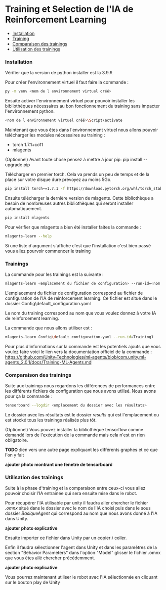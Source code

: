 # Training et Selection de l'IA de Reinforcement Learning

- [Installation](#installation)
- [Training](#training)
- [Comparaison des trainings](#comparaison-des-trainings)
- [Utilisation des trainings](#utilisation-des-trainings)

### Installation

Vérifier que la version de python installer est la 3.9.9.

Pour créer l'environnement virtuel il faut faire la commande :
```sh 
py -m venv <nom de l environnement virtuel créé>
```

Ensuite activer l'environnement virtuel pour pouvoir installer les bibliothèques nécessaires au bon fonctionnement du training sans impacter l'environnement python.
```sh 
<nom de l environnement virtuel créé>\Script\activate
```

Maintenant que vous êtes dans l'environnement virtuel nous allons pouvoir télécharger les modules nécessaires au training :

- torch 1.7.1+co11
- mlagents 

(Optionnel) Avant toute chose pensez à mettre à jour pip:
pip install --upgrade pip

Télécharger en premier torch. Cela va prends un peu de temps et de la place sur votre disque dure prévoyez au moins 5Go.
```sh
pip install torch~=1.7.1 -f https://download.pytorch.org/whl/torch_stable.html
```

Ensuite télécharger la dernière version de mlagents. Cette bibliothèque a besoin de nombreuses autres bibliothèques qui seront installer automatiquement.
```sh
pip install mlagents
```

Pour vérifier que mlagents a bien été installer faites la commande :
```sh
mlagents-learn --help
```

Si une liste d'argument s'affiche c'est que l'installation c'est bien passé vous allez pourvoir commencer le training

### Trainings

La commande pour les trainings est la suivante :
```sh
mlagents-learn <emplacement du fichier de configuration> --run-id=<nom du training>
```

L'emplacement du fichier de configuration correspond au fichier de configuration de l'IA de reinforcement learning. Ce fichier est situé dans le dossier Config\default_configuration.yaml

Le nom du training correspond au nom que vous voulez donnez à votre IA de reinforcement learning.

La commande que nous allons utiliser est :
```sh
mlagents-learn Config\default_configuration.yaml --run-id=Training1
```

Pour plus d'informations sur la commande est les potentiels ajouts que vous voulez faire voici le lien vers la documentation officiel de la commande : https://github.com/Unity-Technologies/ml-agents/blob/com.unity.ml-agents_2.0.1/docs/Training-ML-Agents.md

### Comparaison des trainings

Suite aux trainings nous regardons les différences de performances entre les différents fichiers de configuration que nous avons utilisé. Nous avons pour ça la commande :
```sh
tensorboard --logdir <emplacement du dossier avec les résultats>
```

Le dossier avec les résultats est le dossier *results* qui est l'emplacement ou est stocké tous les trainings réalisés plus tôt.

(Optionnel) Vous pouvez installer la bibliothèque tensorflow comme demandé lors de l'exécution de la commande mais cela n'est en rien obligatoire.

**TODO** :lien vers une autre page expliquant les différents graphes et ce que l'on y fait 

**ajouter photo montrant une fenetre de tensorboard**

### Utilisation des trainings

Suite à la phase d'training et la comparaison entre ceux-ci vous allez pouvoir choisir l'IA entrainée qui sera ensuite mise dans le robot.

Pour récupérer l'IA utilisable par unity il faudra aller chercher le fichier *.omnx* situé dans le dossier avec le nom de l'IA choisi puis dans le sous dossier *BasiqueAgent* qui correspond au nom que nous avons donné à l'IA dans Unity. 

**ajouter photo explicative**

Ensuite importer ce fichier dans Unity par un copier / coller. 

Enfin il faudra sélectionner l'agent dans Unity et dans les paramètres de la section "Behavior Parameters" dans l'option "Model" glisser le fichier .omnx que vous êtes allé chercher précédemment.

**ajouter photo explicative**

Vous pourrez maintenant utiliser le robot avec l'IA sélectionnée en cliquant sur le bouton play de Unity

